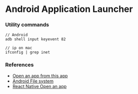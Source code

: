 Android Application Launcher
============================




### Utility commands

```
// Android
adb shell input keyevent 82

// ip on mac
ifconfig | grep inet
```

### References

 - [Open an app from this app][1]
 - [Android File system][2]
 - [React Native Open an app][3]






[1]: https://stackoverflow.com/questions/41504848/how-to-open-another-app-from-my-android-react-native-app
[2]: https://github.com/wkh237/react-native-fetch-blob
[3]: https://stackoverflow.com/questions/42536216/open-external-app-from-react-native-app